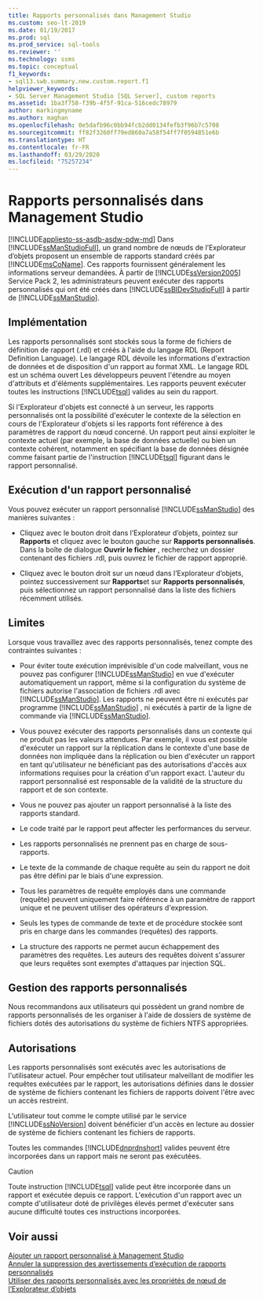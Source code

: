```yaml
---
title: Rapports personnalisés dans Management Studio
ms.custom: seo-lt-2019
ms.date: 01/19/2017
ms.prod: sql
ms.prod_service: sql-tools
ms.reviewer: ''
ms.technology: ssms
ms.topic: conceptual
f1_keywords:
- sql13.swb.summary.new.custom.report.f1
helpviewer_keywords:
- SQL Server Management Studio [SQL Server], custom reports
ms.assetid: 1ba3f758-f39b-4f5f-91ca-516cedc78979
author: markingmyname
ms.author: maghan
ms.openlocfilehash: 0e5dafb96c0bb94fcb2dd0134fefb3f96b7c5708
ms.sourcegitcommit: ff82f3260ff79ed860a7a58f54ff7f0594851e6b
ms.translationtype: HT
ms.contentlocale: fr-FR
ms.lasthandoff: 03/29/2020
ms.locfileid: "75257234"
---
```

# <a name="custom-reports-in-management-studio"></a>Rapports personnalisés dans Management Studio
[!INCLUDE[appliesto-ss-asdb-asdw-pdw-md](../../includes/appliesto-ss-asdb-asdw-pdw-md.md)]
Dans [!INCLUDE[ssManStudioFull](../../includes/ssmanstudiofull-md.md)], un grand nombre de nœuds de l’Explorateur d’objets proposent un ensemble de rapports standard créés par [!INCLUDE[msCoName](../../includes/msconame_md.md)]. Ces rapports fournissent généralement les informations serveur demandées. À partir de [!INCLUDE[ssVersion2005](../../includes/ssversion2005-md.md)] Service Pack 2, les administrateurs peuvent exécuter des rapports personnalisés qui ont été créés dans [!INCLUDE[ssBIDevStudioFull](../../includes/ssbidevstudiofull_md.md)] à partir de [!INCLUDE[ssManStudio](../../includes/ssmanstudio-md.md)].  
  
## <a name="implementation"></a>Implémentation  
Les rapports personnalisés sont stockés sous la forme de fichiers de définition de rapport (.rdl) et créés à l'aide du langage RDL (Report Definition Language). Le langage RDL dévoile les informations d'extraction de données et de disposition d'un rapport au format XML. Le langage RDL est un schéma ouvert Les développeurs peuvent l'étendre au moyen d'attributs et d'éléments supplémentaires. Les rapports peuvent exécuter toutes les instructions [!INCLUDE[tsql](../../includes/tsql-md.md)] valides au sein du rapport.  
  
Si l'Explorateur d'objets est connecté à un serveur, les rapports personnalisés ont la possibilité d'exécuter le contexte de la sélection en cours de l'Explorateur d'objets si les rapports font référence à des paramètres de rapport du nœud concerné. Un rapport peut ainsi exploiter le contexte actuel (par exemple, la base de données actuelle) ou bien un contexte cohérent, notamment en spécifiant la base de données désignée comme faisant partie de l'instruction [!INCLUDE[tsql](../../includes/tsql-md.md)] figurant dans le rapport personnalisé.  
  
## <a name="running-a-custom-report"></a>Exécution d'un rapport personnalisé  
Vous pouvez exécuter un rapport personnalisé [!INCLUDE[ssManStudio](../../includes/ssmanstudio-md.md)] des manières suivantes :  
  
-   Cliquez avec le bouton droit dans l’Explorateur d’objets, pointez sur **Rapports** et cliquez avec le bouton gauche sur **Rapports personnalisés**. Dans la boîte de dialogue **Ouvrir le fichier** , recherchez un dossier contenant des fichiers .rdl, puis ouvrez le fichier de rapport approprié.  
  
-   Cliquez avec le bouton droit sur un nœud dans l’Explorateur d’objets, pointez successivement sur **Rapports**et sur **Rapports personnalisés**, puis sélectionnez un rapport personnalisé dans la liste des fichiers récemment utilisés.  
  
## <a name="limitations"></a>Limites  
Lorsque vous travaillez avec des rapports personnalisés, tenez compte des contraintes suivantes :  
  
-   Pour éviter toute exécution imprévisible d'un code malveillant, vous ne pouvez pas configurer [!INCLUDE[ssManStudio](../../includes/ssmanstudio-md.md)] en vue d'exécuter automatiquement un rapport, même si la configuration du système de fichiers autorise l'association de fichiers .rdl avec [!INCLUDE[ssManStudio](../../includes/ssmanstudio-md.md)]. Les rapports ne peuvent être ni exécutés par programme [!INCLUDE[ssManStudio](../../includes/ssmanstudio-md.md)] , ni exécutés à partir de la ligne de commande via [!INCLUDE[ssManStudio](../../includes/ssmanstudio-md.md)].  
  
-   Vous pouvez exécuter des rapports personnalisés dans un contexte qui ne produit pas les valeurs attendues. Par exemple, il vous est possible d'exécuter un rapport sur la réplication dans le contexte d'une base de données non impliquée dans la réplication ou bien d'exécuter un rapport en tant qu'utilisateur ne bénéficiant pas des autorisations d'accès aux informations requises pour la création d'un rapport exact. L'auteur du rapport personnalisé est responsable de la validité de la structure du rapport et de son contexte.  
  
-   Vous ne pouvez pas ajouter un rapport personnalisé à la liste des rapports standard.  
  
-   Le code traité par le rapport peut affecter les performances du serveur.  
  
-   Les rapports personnalisés ne prennent pas en charge de sous-rapports.  
  
-   Le texte de la commande de chaque requête au sein du rapport ne doit pas être défini par le biais d'une expression.  
  
-   Tous les paramètres de requête employés dans une commande (requête) peuvent uniquement faire référence à un paramètre de rapport unique et ne peuvent utiliser des opérateurs d'expression.  
  
-   Seuls les types de commande de texte et de procédure stockée sont pris en charge dans les commandes (requêtes) des rapports.  
  
-   La structure des rapports ne permet aucun échappement des paramètres des requêtes. Les auteurs des requêtes doivent s'assurer que leurs requêtes sont exemptes d'attaques par injection SQL.  
  
## <a name="managing-custom-reports"></a>Gestion des rapports personnalisés  
Nous recommandons aux utilisateurs qui possèdent un grand nombre de rapports personnalisés de les organiser à l'aide de dossiers de système de fichiers dotés des autorisations du système de fichiers NTFS appropriées.  
  
## <a name="permissions"></a>Autorisations  
Les rapports personnalisés sont exécutés avec les autorisations de l'utilisateur actuel. Pour empêcher tout utilisateur malveillant de modifier les requêtes exécutées par le rapport, les autorisations définies dans le dossier de système de fichiers contenant les fichiers de rapports doivent l'être avec un accès restreint.  
  
L'utilisateur tout comme le compte utilisé par le service [!INCLUDE[ssNoVersion](../../includes/ssnoversion-md.md)] doivent bénéficier d'un accès en lecture au dossier de système de fichiers contenant les fichiers de rapports.  
  
Toutes les commandes [!INCLUDE[dnprdnshort](../../includes/dnprdnshort_md.md)] valides peuvent être incorporées dans un rapport mais ne seront pas exécutées.  
  
> [!CAUTION]  
> Toute instruction [!INCLUDE[tsql](../../includes/tsql-md.md)] valide peut être incorporée dans un rapport et exécutée depuis ce rapport. L'exécution d'un rapport avec un compte d'utilisateur doté de privilèges élevés permet d'exécuter sans aucune difficulté toutes ces instructions incorporées.  
  

  
## <a name="see-also"></a>Voir aussi  
[Ajouter un rapport personnalisé à Management Studio](../../ssms/object/add-a-custom-report-to-management-studio.md)  
[Annuler la suppression des avertissements d’exécution de rapports personnalisés](../../ssms/object/unsuppress-run-custom-report-warnings.md)  
[Utiliser des rapports personnalisés avec les propriétés de nœud de l’Explorateur d’objets](../../ssms/object/use-custom-reports-with-object-explorer-node-properties.md)  
  
